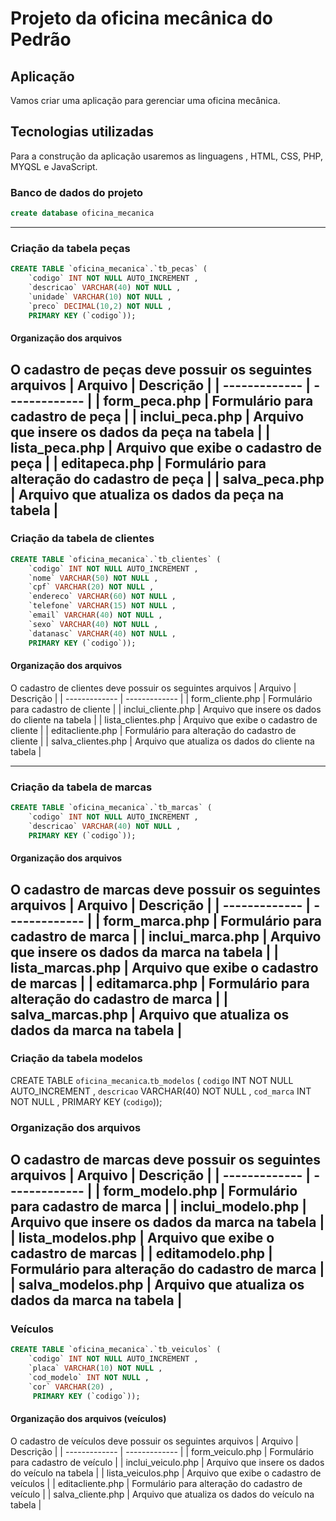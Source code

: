 # Projeto da oficina mecânica do Pedrão

## Aplicação
Vamos criar uma aplicação para gerenciar uma oficina mecânica.

## Tecnologias utilizadas
Para a construção da aplicação usaremos as linguagens , HTML, CSS, PHP, MYQSL e JavaScript.

### Banco de dados  do projeto

```sql
create database oficina_mecanica
```
---

### Criação da tabela peças

```sql
CREATE TABLE `oficina_mecanica`.`tb_pecas` (
    `codigo` INT NOT NULL AUTO_INCREMENT , 
    `descricao` VARCHAR(40) NOT NULL , 
    `unidade` VARCHAR(10) NOT NULL , 
    `preco` DECIMAL(10,2) NOT NULL , 
    PRIMARY KEY (`codigo`));
```

#### Organização dos arquivos
O cadastro de peças deve possuir os seguintes arquivos
| Arquivo  | Descrição |
| ------------- | ------------- |
| form_peca.php  | Formulário para cadastro de peça  |
| inclui_peca.php  | Arquivo que insere os dados da peça na tabela  |
| lista_peca.php  | Arquivo que exibe o cadastro de peça  |
| editapeca.php  | Formulário para alteração do cadastro de peça  |
| salva_peca.php  | Arquivo que atualiza os dados da peça na tabela  |
--- 

### Criação da tabela de clientes

```sql
CREATE TABLE `oficina_mecanica`.`tb_clientes` (
    `codigo` INT NOT NULL AUTO_INCREMENT , 
    `nome` VARCHAR(50) NOT NULL , 
    `cpf` VARCHAR(20) NOT NULL ,
    `endereco` VARCHAR(60) NOT NULL ,
    `telefone` VARCHAR(15) NOT NULL , 
    `email` VARCHAR(40) NOT NULL ,
    `sexo` VARCHAR(40) NOT NULL ,
    `datanasc` VARCHAR(40) NOT NULL ,
    PRIMARY KEY (`codigo`));
```

#### Organização dos arquivos
O cadastro de clientes deve possuir os seguintes arquivos
| Arquivo  | Descrição |
| ------------- | ------------- |
| form_cliente.php  | Formulário para cadastro de cliente  |
| inclui_cliente.php  | Arquivo que insere os dados do cliente na tabela  |
| lista_clientes.php  | Arquivo que exibe o cadastro de cliente  |
| editacliente.php  | Formulário para alteração do cadastro de cliente  |
| salva_clientes.php  | Arquivo que atualiza os dados do cliente na tabela  |

---

### Criação da tabela de marcas

```sql
CREATE TABLE `oficina_mecanica`.`tb_marcas` (
    `codigo` INT NOT NULL AUTO_INCREMENT , 
    `descricao` VARCHAR(40) NOT NULL , 
    PRIMARY KEY (`codigo`));
```

#### Organização dos arquivos
O cadastro de marcas deve possuir os seguintes arquivos
| Arquivo  | Descrição |
| ------------- | ------------- |
| form_marca.php  | Formulário para cadastro de marca  |
| inclui_marca.php  | Arquivo que insere os dados da marca na tabela  |
| lista_marcas.php  | Arquivo que exibe o cadastro de marcas  |
| editamarca.php  | Formulário para alteração do cadastro de marca  |
| salva_marcas.php  | Arquivo que atualiza os dados da marca na tabela  |
---

### Criação da tabela modelos

CREATE TABLE `oficina_mecanica`.`tb_modelos` (
    `codigo` INT NOT NULL AUTO_INCREMENT , 
    `descricao` VARCHAR(40) NOT NULL , 
    `cod_marca` INT NOT NULL ,
    PRIMARY KEY (`codigo`));

### Organização dos arquivos
O cadastro de marcas deve possuir os seguintes arquivos
| Arquivo  | Descrição |
| ------------- | ------------- |
| form_modelo.php  | Formulário para cadastro de marca  |
| inclui_modelo.php  | Arquivo que insere os dados da marca na tabela  |
| lista_modelos.php  | Arquivo que exibe o cadastro de marcas  |
| editamodelo.php  | Formulário para alteração do cadastro de marca  |
| salva_modelos.php  | Arquivo que atualiza os dados da marca na tabela  |
---

### Veículos

```sql
CREATE TABLE `oficina_mecanica`.`tb_veiculos` (
    `codigo` INT NOT NULL AUTO_INCREMENT , 
    `placa` VARCHAR(10) NOT NULL , 
    `cod_modelo` INT NOT NULL ,
    `cor` VARCHAR(20) , 
     PRIMARY KEY (`codigo`));
```

#### Organização dos arquivos (veículos)
O cadastro de veículos deve possuir os seguintes arquivos
| Arquivo  | Descrição |
| ------------- | ------------- |
| form_veiculo.php  | Formulário para cadastro de veículo  |
| inclui_veiculo.php  | Arquivo que insere os dados do veículo na tabela  |
| lista_veiculos.php  | Arquivo que exibe o cadastro de veículos  |
| editacliente.php  | Formulário para alteração do cadastro de veículo  |
| salva_cliente.php  | Arquivo que atualiza os dados do veículo na tabela  |

